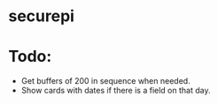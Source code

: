 # securepi

# Todo:
 - Get buffers of 200 in sequence when needed.
 - Show cards with dates if there is a field on that day.
